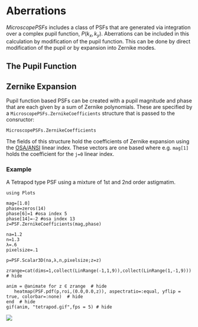 # Aberrations

*MicroscopePSFs* includes a class of PSFs that are generated via integration over a complex pupil function, $P(k_x,k_y)$. Aberrations can be included in this calculation by modification of the pupil function.  This can be done by direct modification of the pupil or by expansion into Zernike modes.  

## The Pupil Function 




## Zernike Expansion

Pupil function based PSFs can be created with a pupil magnitude and phase that are each given by a sum of Zernike polynomials.  These are specified by a `MicroscopePSFs.ZernikeCoefficients` structure that is passed to the consructor:

```@docs
MicroscopePSFs.ZernikeCoefficients
```

The fields of this structure hold the coefficients of Zernike expansion using the [OSA/ANSI](https://en.wikipedia.org/wiki/Zernike_polynomials#OSA/ANSI_standard_indices) linear index.  These vectors are one based where e.g. `mag[1]` holds the coefficient for the `j=0` linear index.  

### Example 

A Tetrapod type PSF using a mixture of 1st and 2nd order astigmatim. 

```@Example
using Plots

mag=[1.0]
phase=zeros(14)
phase[6]=1 #osa index 5
phase[14]=-2 #osa index 13
z=PSF.ZernikeCoefficients(mag,phase)

na=1.2
n=1.3
λ=.6 
pixelsize=.1

p=PSF.Scalar3D(na,λ,n,pixelsize;z=z)

zrange=cat(dims=1,collect(LinRange(-1,1,9)),collect(LinRange(1,-1,9)))  # hide

anim = @animate for z ∈ zrange  # hide
   heatmap(PSF.pdf(p,roi,(0.0,0.0,z)), aspectratio=:equal, yflip = true, colorbar=:none)  # hide
end  # hide
gif(anim, "tetrapod.gif",fps = 5) # hide
```
![](tetrapod.gif)



